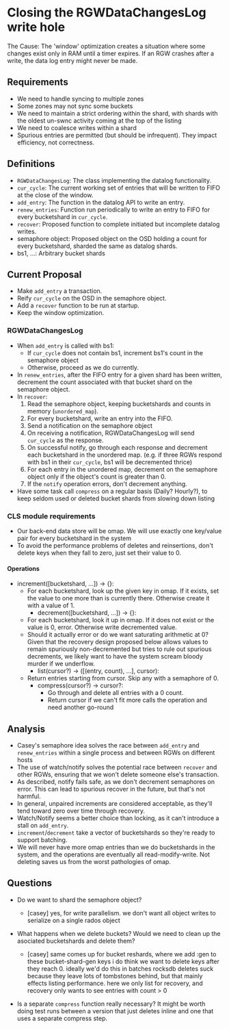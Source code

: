 # Closing the RGWDataChangesLog write hole #

The Cause: The 'window' optimization creates a situation where some
changes exist only in RAM until a timer expires. If an RGW crashes
after a write, the data log entry might never be made.

## Requirements ##

* We need to handle syncing to multiple zones
* Some zones may not sync some buckets
* We need to maintain a strict ordering within the shard, with shards
  with the oldest un-swnc activity coming at the top of the listing
* We need to coalesce writes within a shard
* Spurious entries are permitted (but should be infrequent). They
  impact efficiency, not correctness.

## Definitions ##

* `RGWDataChangesLog`: The class implementing the datalog
  functionality.
* `cur_cycle`: The current working set of entries that will be written
  to FIFO at the close of the window.
* `add_entry`: The function in the datalog API to write an entry.
* `renew_entries`: Function run periodically to write an entry to FIFO
  for every bucketshard in `cur_cycle`.
* `recover`: Proposed function to complete initiated but incomplete datalog writes.
* semaphore object: Proposed object on the OSD holding a count for
  every bucketshard, sharded the same as datalog shards.
* bs1, ...: Arbitrary bucket shards

## Current Proposal ##

* Make `add_entry` a transaction.
* Reify `cur_cycle` on the OSD in the semaphore object.
* Add a `recover` function to be run at startup.
* Keep the window optimization.


### RGWDataChangesLog ###

* When `add_entry` is called with bs1:
    + If `cur_cycle` does not contain bs1, increment bs1's count in
      the semaphore object
	+ Otherwise, proceed as we do currently.
* In `renew_entries`, after the FIFO entry for a given shard has been
  written, decrement the count associated with that bucket shard on
  the semaphore object.
* In `recover`:
    1. Read the semaphore object, keeping bucketshards and counts in
       memory (`unordered_map`).
	2. For every bucketshard, write an entry into the FIFO.
    3. Send a notification on the semaphore object
    4. On receiving a notification, RGWDataChangesLog will send
       `cur_cycle` as the response.
    5. On successful notify, go through each response and decrement
       each bucketshard in the unordered map.  (e.g. if three RGWs
       respond with bs1 in their `cur_cycle`, bs1 will be decremented
       thrice)
	6. For each entry in the unordered map, decrement on the semaphore
       object only if the object's count is greater than 0.
    7. If the `notify` operation errors, don't decrement anything.
* Have some task call `compress` on a regular basis (Daily? Hourly?),
  to keep seldom used or deleted bucket shards from slowing down
  listing


### CLS module requirements ###

* Our back-end data store will be omap. We will use exactly one
  key/value pair for every bucketshard in the system
* To avoid the performance problems of deletes and reinsertions, don't
  delete keys when they fall to zero, just set their value to 0.

#### Operations ####

* increment([bucketshard, ...]) -> {}:
    - For each bucketshard, look up the given key in omap. If it
      exists, set the value to one more than is currently
      there. Otherwise create it with a value of 1.
        + decrement([bucketshard, ...]) -> {}:
    - For each bucketshard, look it up in omap. If it does not exist
      or the value is 0, error. Otherwise write decremented value.
    - Should it actually error or do we want saturating arithmetic at
      0? Given that the recovery design proposed below allows values
      to remain spuriously non-decremented but tries to rule out
      spurious decrements, we likely want to have the system scream
      bloody murder if we underflow.
        + list(cursor?) -> ([(entry, count), ...], cursor):
    - Return entries starting from cursor. Skip any with a semaphore of 0.
        + compress(cursor?) -> cursor?:
            - Go through and delete all entries with a 0 count.
            - Return cursor if we can't fit more calls the operation
              and need another go-round

## Analysis ##

* Casey's semaphore idea solves the race between `add_entry` and
  `renew_entries` within a single process and between RGWs on
  different hosts
* The use of watch/notify solves the potential race between `recover`
  and other RGWs, ensuring that we won't delete someone else's
  transaction.
* As described, notify fails safe, as we don't decrement semaphores on
  error. This can lead to spurious recover in the future, but that's
  not harmful.
* In general, unpaired increments are considered acceptable, as
  they'll tend toward zero over time through recovery.
* Watch/Notify seems a better choice than locking, as it can't
  introduce a stall on `add_entry`.
* `increment`/`decrement` take a vector of bucketshards so they're
  ready to support batching.
* We will never have more omap entries than we do bucketshards in the
  system, and the operations are eventually all read-modify-write. Not
  deleting saves us from the worst pathologies of omap.

## Questions ##

* Do we want to shard the semaphore object?
    - [casey] yes, for write parallelism. we don't want all object
      writes to serialize on a single rados object

* What happens when we delete buckets? Would we need to clean up the
  asociated bucketshards and delete them?
    - [casey] same comes up for bucket reshards, where we add :gen to
     these bucket-shard-gen keys i do think we want to delete keys
     after they reach 0. ideally we'd do this in batches rocksdb
     deletes suck because they leave lots of tombstones behind, but
     that mainly effects listing performance. here we only list for
     recovery, and recovery only wants to see entries with count > 0

* Is a separate `compress` function really necessary? It might be
  worth doing test runs between a version that just deletes inline and
  one that uses a separate compress step.
